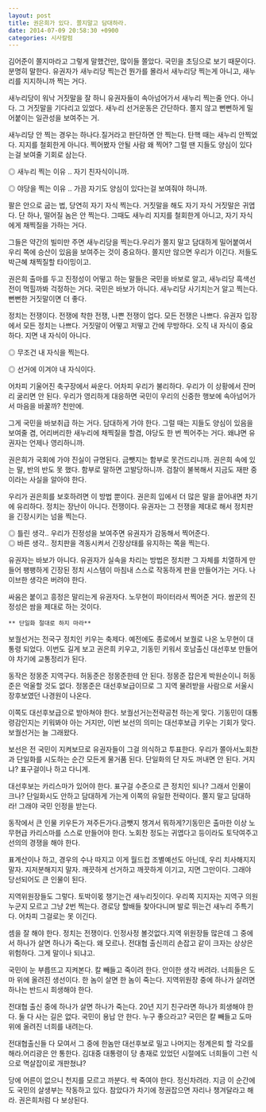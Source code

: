 ```yaml
---
layout: post
title: 권은희가 있다. 쫄지말고 담대하라.
date: 2014-07-09 20:58:30 +0900
categories: 시사칼럼
---
```

김어준이 쫄지마라고 그렇게 말했건만, 많이들 쫄았다. 국민을 초딩으로 보기 때문이다. 분명히 말한다. 유권자가 새누리당 찍는건 뭔가를 몰라서 새누리당 찍는게 아니고, 새누리를 지지하니까 찍는 거다. 

  


새누리당이 워낙 거짓말을 잘 하니 유권자들이 속아넘어가서 새누리 찍는줄 안다. 아니다. 그 거짓말을 기다리고 있었다. 새누리 선거운동은 간단하다. 쫄지 않고 뻔뻔하게 밀어붙이는 일관성을 보여주는 거.

  


새누리당 안 찍는 경우는 하나다.질거라고 판단하면 안 찍는다. 탄핵 때는 새누리 안찍었다. 지지를 철회한게 아니다. 찍어봤자 안될 사람 왜 찍어? 그럴 땐 지들도 양심이 있다는걸 보여줄 기회로 삼는다.

  


◎ 새누리 찍는 이유 .. 자기 친자식이니까.   
      
◎ 야당을 찍는 이유 .. 가끔 자기도 양심이 있다는걸 보여줘야 하니까. 

  


팔은 안으로 굽는 법, 당연히 자기 자식 찍는다. 거짓말을 해도 자기 자식 거짓말은 귀엽다. 단 하나, 떨어질 놈은 안 찍는다. 그때도 새누리 지지를 철회한게 아니고, 자기 자식에게 채찍질을 가하는 거다.

  


그들은 약간의 빌미만 주면 새누리당을 찍는다.우리가 쫄지 말고 담대하게 밀어붙여서 우리 쪽에 승산이 있음을 보여주는 것이 중요하다. 쫄지만 않으면 우리가 이긴다. 저들도 박근혜 채찍질할 타이밍이고.

  


권은희 출마를 두고 진정성이 어떻고 하는 말들은 국민을 바보로 알고, 새누리당 흑색선전이 먹힐까봐 걱정하는 거다. 국민은 바보가 아니다. 새누리당 사기치는거 알고 찍는다. 뻔뻔한 거짓말이면 더 좋다. 

  


정치는 전쟁이다. 전쟁에 착한 전쟁, 나쁜 전쟁이 업다. 모든 전쟁은 나쁘다. 유권자 입장에서 모든 정치는 나쁘다. 거짓말이 어떻고 저떻고 간에 무방하다. 오직 내 자식이 중요하다. 지면 내 자식이 아니다. 

  


◎ 무조건 내 자식을 찍는다.  
      
◎ 선거에 이겨야 내 자식이다. 

  


어차피 기울어진 축구장에서 싸운다. 어차피 우리가 불리하다. 우리가 이 상황에서 잔머리 굴리면 안 된다. 우리가 영리하게 대응하면 국민이 우리의 신중한 행보에 속아넘어가서 마음을 바꿀까? 천만에.

  


그게 국민을 바보취급 하는 거다. 담대하게 가야 한다. 그럴 때는 지들도 양심이 있음을 보여줄 겸, 어리버리한 새누리에 채찍질을 할겸, 야당도 한 번 찍어주는 거다. 왜냐면 유권자는 언제나 영리하니까.

  


권은희가 국회에 가야 진실이 규명된다. 금뺏지는 함부로 못건드리니까. 권은희 속에 있는 말, 반의 반도 못 했다. 함부로 말하면 고발당하니까. 검찰이 불복해서 지금도 재판 중이라는 사실을 알아야 한다.

  


우리가 권은희를 보호하려면 이 방법 뿐이다. 권은희 입에서 더 많은 말을 끌어내면 차기에 유리하다. 정치는 장난이 아니다. 전쟁이다. 유권자는 그 전쟁을 제대로 해서 정치판을 긴장시키는 넘을 찍는다. 

◎ 틀린 생각.. 우리가 진정성을 보여주면 유권자가 감동해서 찍어준다.    
◎ 바른 생각.. 정치판을 격동시켜서 긴장상태를 유지하는 쪽을 찍는다.

  


유권자는 바보가 아니다. 유권자가 실속을 차리는 방법은 정치판 그 자체를 치열하게 만들어 팽팽하게 긴장된 정치 시스템이 마침내 스스로 작동하게 판을 만들어가는 거다. 나이브한 생각은 버려야 한다.  
  


싸움은 붙이고 흥정은 말리는게 유권자다. 노무현이 파이터라서 찍어준 거다. 쌈꾼의 진정성은 쌈을 제대로 하는 것이다.

  


  


  

    ** 단일화 절대로 하지 마라**

  


보궐선거는 전국구 정치인 키우는 축제다. 예전에도 종로에서 보궐로 나온 노무현이 대통령 되었다. 이번도 길게 보고 권은희 키우고, 기동민 키워서 호남출신 대선후보 만들어야 차기에 교통정리가 된다. 

  


동작은 정몽준 지역구다. 허동준은 정몽준한테 안 된다. 정몽준 잡은게 박원순이니 허동준은 억울할 것도 없다. 정몽준은 대선후보급이므로 그 지역 물려받을 사람으로 서울시장후보였던 나경원이 나온다.

  


이쪽도 대선후보급으로 받아쳐야 한다. 보궐선거는전략공천 하는게 맞다. 기동민이 대통령감인지는 키워봐야 아는 거지만, 이번 보선의 의미는 대선후보급 키우는 기회가 맞다. 보궐선거는 늘 그래왔다.

  


보선은 전 국민이 지켜보므로 유권자들이 그걸 의식하고 투표한다. 우리가 쫄아서노회찬과 단일화를 시도하는 순간 모든게 물거품 된다. 단일화의 단 자도 꺼내면 안 된다. 거지냐? 표구걸이나 하고 다니게.

  


대선후보는 카리스마가 있어야 한다. 표구걸 수준으로 큰 정치인 되나? 그래서 인물이 크나? 단일화시도 안하고 담대하게 가는게 이쪽의 유일한 전략이다. 쫄지 말고 담대하라! 그래야 국민 인정을 받는다.

  


동작에서 큰 인물 키우든가 져주든가다.금뺏지 챙겨서 뭐하게?기동민은 출마한 이상 노무현급 카리스마를 스스로 만들어야 한다. 노회찬 정도는 귀엽다고 등이라도 토닥여주고 선의의 경쟁을 해야 한다.  


표계산이나 하고, 경우의 수나 따지고 이게 월드컵 조별예선도 아닌데, 우리 치사해지지 말자. 지저분해지지 말자. 깨끗하게 선거하고 깨끗하게 이기고, 지면 그만이다. 그래야 당선되어도 큰 인물이 된다.

  


지역위원장들도 그렇다. 토박이몫 챙기는건 새누리짓이다. 우리쪽 지지자는 지역구 의원 누군지 모르고 그냥 2번 찍는다. 경로당 할배들 찾아다니며 발로 뛰는건 새누리 주특기다. 어차피 그걸로는 못 이긴다. 

  


셈을 잘 해야 한다. 정치는 전쟁이다. 인정사정 볼것없다.지역 위원장들 많은데 그 중에서 하나가 살면 하나가 죽는다. 왜 모르나. 전대협 출신끼리 손잡고 같이 크자는 상상은 위험하다. 그게 말이나 되냐고.

  


국민이 눈 부릅뜨고 지켜본다. 칼 빼들고 죽이려 한다. 안이한 생각 버려라. 너희들은 도마 위에 올려진 생선이다. 한 놈이 살면 한 놈이 죽는다. 지역위원장 중에 하나가 살려면 하나는 반드시 희생해야 한다.

  


전대협 출신 중에 하나가 살면 하나가 죽는다. 20년 지기 친구라면 하나가 희생해야 한다. 둘 다 사는 길은 없다. 국민이 용납 안 한다. 누구 좋으라고? 국민은 칼 빼들고 도마 위에 올려진 너희를 내려는다.

  


전대협출신들 다 모여서 그 중에 한놈만 대선후보로 밀고 나머지는 정계은퇴 할 각오를 해라.어리광은 안 통한다. 김대중 대통령이 당 총재로 있었던 시절에도 너희들이 그런 식으로 멱살잡이로 개판쳤냐?

  


당에 어른이 없으니 천지를 모르고 까분다. 싹 죽여야 한다. 정신차려라. 지금 이 순간에도 국민의 살생부는 작동하고 있다. 참았다가 차기에 정권잡으면 자리나 챙겨달라고 해라. 권은희처럼 다 보상된다.